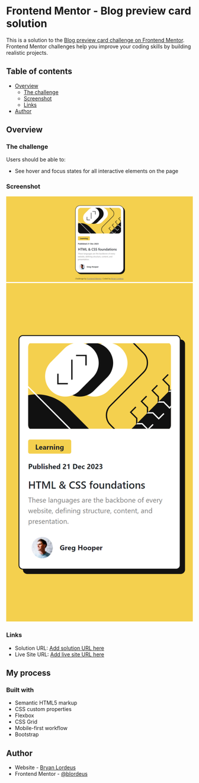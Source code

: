 # Frontend Mentor - Blog preview card solution

This is a solution to the [Blog preview card challenge on Frontend Mentor](https://www.frontendmentor.io/challenges/blog-preview-card-ckPaj01IcS). Frontend Mentor challenges help you improve your coding skills by building realistic projects. 

## Table of contents

- [Overview](#overview)
  - [The challenge](#the-challenge)
  - [Screenshot](#screenshot)
  - [Links](#links)
- [Author](#author)


## Overview

### The challenge

Users should be able to:

- See hover and focus states for all interactive elements on the page

### Screenshot

![](./FireShot%20Capture%20059%20-%20Frontend%20Mentor%20-%20Blog%20preview%20card%20-%20127.0.0.1.png)
![](./127.0.0.1_5500_index.html.png)



### Links

- Solution URL: [Add solution URL here](https://your-solution-url.com)
- Live Site URL: [Add live site URL here](https://your-live-site-url.com)

## My process

### Built with

- Semantic HTML5 markup
- CSS custom properties
- Flexbox
- CSS Grid
- Mobile-first workflow
- Bootstrap


## Author

- Website - [Bryan Lordeus](https://www.your-site.com)
- Frontend Mentor - [@blordeus](https://www.frontendmentor.io/profile/blordeus)

